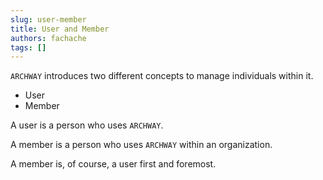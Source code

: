 ```yaml
---
slug: user-member
title: User and Member
authors: fachache
tags: []
---
```


`ARCHWAY` introduces two different concepts to manage individuals within it.

- User
- Member

A user is a person who uses `ARCHWAY`.

A member is a person who uses `ARCHWAY` within an organization.

A member is, of course, a user first and foremost.
